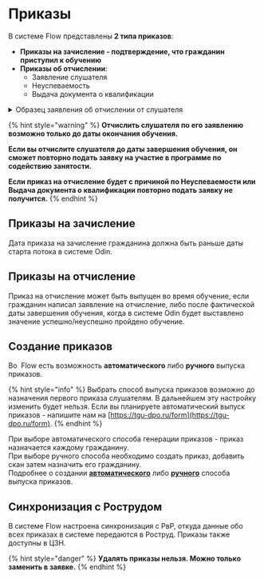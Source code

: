 # Приказы

В системе Flow представлены **2 типа приказов**:&#x20;

* **Приказы на зачисление - подтверждение, что гражданин приступил к обучению**
* **Приказы об отчислении**:
  * Заявление слушателя &#x20;
  * Неуспеваемость
  * Выдача документа о квалификации

<details>

<summary>Образец заявления об отчислении от слушателя</summary>

![](<../.gitbook/assets/image (89).png>)

</details>

{% hint style="warning" %}
**Отчислить слушателя по его заявлению возможно только до даты окончания обучения.**

**Если вы отчислите слушателя до даты завершения обучения, он сможет повторно подать заявку на участие в программе по содействию занятости.**

**Если приказ на отчисление  будет  с причиной по Неуспеваемости или Выдача документа о квалификации повторно подать заявку не получится.**
{% endhint %}



## Приказы на зачисление

Дата приказа на зачисление гражданина должна быть раньше даты старта потока в системе Odin.

## Приказы на отчисление

Приказ на отчисление может быть выпущен во время обучение, если гражданин написал заявление на отчисление, либо после фактической даты завершения обучения, когда в системе Odin будет выставлено значение успешно/неуспешно пройдено обучение.

## Создание приказов

Во  Flow есть возможность **автоматического** либо **ручного** выпуска приказов.

{% hint style="info" %}
Выбрать способ выпуска приказов возможно до назначения первого приказа слушателям. В дальнейшем эту настройку изменить будет нельзя.  Если вы планируете  автоматический выпуск приказов - напишите нам на [https://tgu-dpo.ru/form](https://tgu-dpo.ru/form). &#x20;
{% endhint %}

При выборе автоматического способа генерации приказов  -  приказ назначается каждому гражданину. \
При выборе ручного способа необходимо создать приказ,  добавить скан затем назначить его гражданину. \
Подробнее о создании  [**автоматического**](avtomaticheskii-vypusk-prikazov.md) либо [**ручного**](ruchnoe-dobavlenie-prikazov.md)  способа выпуска приказов.

## Синхронизация с Рострудом

В системе Flow настроена синхронизация с РвР, откуда данные обо всех приказах в системе передаются в Роструд. Приказы также доступны в ЦЗН.

{% hint style="danger" %}
**Удалять приказы нельзя. Можно только заменить в заявке.**
{% endhint %}
